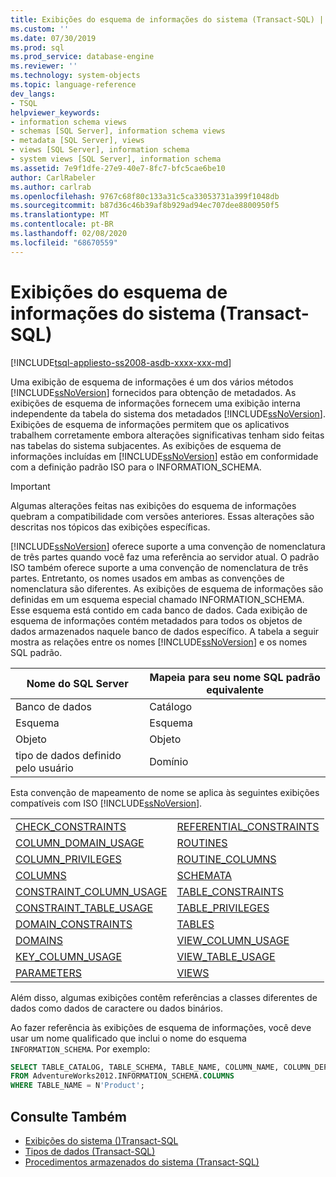 ```yaml
---
title: Exibições do esquema de informações do sistema (Transact-SQL) | Microsoft Docs
ms.custom: ''
ms.date: 07/30/2019
ms.prod: sql
ms.prod_service: database-engine
ms.reviewer: ''
ms.technology: system-objects
ms.topic: language-reference
dev_langs:
- TSQL
helpviewer_keywords:
- information schema views
- schemas [SQL Server], information schema views
- metadata [SQL Server], views
- views [SQL Server], information schema
- system views [SQL Server], information schema
ms.assetid: 7e9f1dfe-27e9-40e7-8fc7-bfc5cae6be10
author: CarlRabeler
ms.author: carlrab
ms.openlocfilehash: 9767c68f80c133a31c5ca33053731a399f1048db
ms.sourcegitcommit: b87d36c46b39af8b929ad94ec707dee8800950f5
ms.translationtype: MT
ms.contentlocale: pt-BR
ms.lasthandoff: 02/08/2020
ms.locfileid: "68670559"
---
```

# <a name="system-information-schema-views-transact-sql"></a>Exibições do esquema de informações do sistema (Transact-SQL)

[!INCLUDE[tsql-appliesto-ss2008-asdb-xxxx-xxx-md](../../includes/tsql-appliesto-ss2008-asdb-xxxx-xxx-md.md)]

Uma exibição de esquema de informações é um dos vários métodos [!INCLUDE[ssNoVersion](../../includes/ssnoversion-md.md)] fornecidos para obtenção de metadados. As exibições de esquema de informações fornecem uma exibição interna independente da tabela do sistema dos metadados [!INCLUDE[ssNoVersion](../../includes/ssnoversion-md.md)]. Exibições de esquema de informações permitem que os aplicativos trabalhem corretamente embora alterações significativas tenham sido feitas nas tabelas do sistema subjacentes. As exibições de esquema de informações incluídas em [!INCLUDE[ssNoVersion](../../includes/ssnoversion-md.md)] estão em conformidade com a definição padrão ISO para o INFORMATION_SCHEMA.

> [!IMPORTANT]
> Algumas alterações feitas nas exibições do esquema de informações quebram a compatibilidade com versões anteriores. Essas alterações são descritas nos tópicos das exibições específicas.


  [!INCLUDE[ssNoVersion](../../includes/ssnoversion-md.md)] oferece suporte a uma convenção de nomenclatura de três partes quando você faz uma referência ao servidor atual. O padrão ISO também oferece suporte a uma convenção de nomenclatura de três partes. Entretanto, os nomes usados em ambas as convenções de nomenclatura são diferentes. As exibições de esquema de informações são definidas em um esquema especial chamado INFORMATION_SCHEMA. Esse esquema está contido em cada banco de dados. Cada exibição de esquema de informações contém metadados para todos os objetos de dados armazenados naquele banco de dados específico. A tabela a seguir mostra as relações entre os nomes [!INCLUDE[ssNoVersion](../../includes/ssnoversion-md.md)] e os nomes SQL padrão.

|Nome do SQL Server|Mapeia para seu nome SQL padrão equivalente|
|---------------------|-----------------------------------------------|
|Banco de dados|Catálogo|
|Esquema|Esquema|
|Objeto|Objeto|
|tipo de dados definido pelo usuário|Domínio|

Esta convenção de mapeamento de nome se aplica às seguintes exibições compatíveis com ISO [!INCLUDE[ssNoVersion](../../includes/ssnoversion-md.md)].

|||
|-|-|
|[CHECK_CONSTRAINTS](../../relational-databases/system-information-schema-views/check-constraints-transact-sql.md)|[REFERENTIAL_CONSTRAINTS](../../relational-databases/system-information-schema-views/referential-constraints-transact-sql.md)|
|[COLUMN_DOMAIN_USAGE](../../relational-databases/system-information-schema-views/column-domain-usage-transact-sql.md)|[ROUTINES](../../relational-databases/system-information-schema-views/routines-transact-sql.md)|
|[COLUMN_PRIVILEGES](../../relational-databases/system-information-schema-views/column-privileges-transact-sql.md)|[ROUTINE_COLUMNS](../../relational-databases/system-information-schema-views/routine-columns-transact-sql.md)|
|[COLUMNS](../../relational-databases/system-information-schema-views/columns-transact-sql.md)|[SCHEMATA](../../relational-databases/system-information-schema-views/schemata-transact-sql.md)|
|[CONSTRAINT_COLUMN_USAGE](../../relational-databases/system-information-schema-views/constraint-column-usage-transact-sql.md)|[TABLE_CONSTRAINTS](../../relational-databases/system-information-schema-views/table-constraints-transact-sql.md)|
|[CONSTRAINT_TABLE_USAGE](../../relational-databases/system-information-schema-views/constraint-table-usage-transact-sql.md)|[TABLE_PRIVILEGES](../../relational-databases/system-information-schema-views/table-privileges-transact-sql.md)|
|[DOMAIN_CONSTRAINTS](../../relational-databases/system-information-schema-views/domain-constraints-transact-sql.md)|[TABLES](../../relational-databases/system-information-schema-views/tables-transact-sql.md)|
|[DOMAINS](../../relational-databases/system-information-schema-views/domains-transact-sql.md)|[VIEW_COLUMN_USAGE](../../relational-databases/system-information-schema-views/view-column-usage-transact-sql.md)|
|[KEY_COLUMN_USAGE](../../relational-databases/system-information-schema-views/key-column-usage-transact-sql.md)|[VIEW_TABLE_USAGE](../../relational-databases/system-information-schema-views/view-table-usage-transact-sql.md)|
|[PARAMETERS](../../relational-databases/system-information-schema-views/parameters-transact-sql.md)|[VIEWS](../../relational-databases/system-information-schema-views/views-transact-sql.md)|

Além disso, algumas exibições contêm referências a classes diferentes de dados como dados de caractere ou dados binários.

Ao fazer referência às exibições de esquema de informações, você deve usar um nome qualificado que inclui o nome do esquema `INFORMATION_SCHEMA`. Por exemplo:

```sql
SELECT TABLE_CATALOG, TABLE_SCHEMA, TABLE_NAME, COLUMN_NAME, COLUMN_DEFAULT
FROM AdventureWorks2012.INFORMATION_SCHEMA.COLUMNS
WHERE TABLE_NAME = N'Product';
```

## <a name="see-also"></a>Consulte Também

- [Exibições do sistema &#40;&#41;Transact-SQL](../../relational-databases/system-views/replication-views-transact-sql.md)
- [Tipos de dados &#40;Transact-SQL&#41;](../../t-sql/data-types/data-types-transact-sql.md)
- [Procedimentos armazenados do sistema &#40;Transact-SQL&#41;](../../relational-databases/system-stored-procedures/system-stored-procedures-transact-sql.md) 
